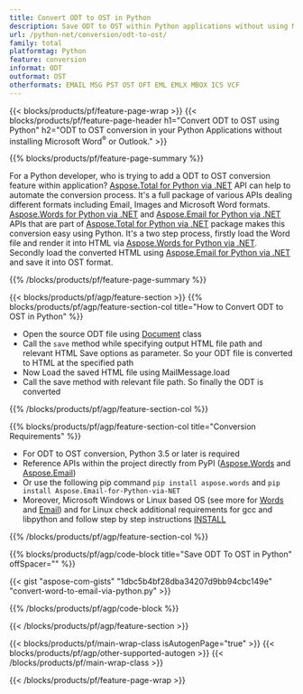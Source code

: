 ```yaml
---
title: Convert ODT to OST in Python
description: Save ODT to OST within Python applications without using Microsoft Word or Outlook
url: /python-net/conversion/odt-to-ost/
family: total
platformtag: Python
feature: conversion
informat: ODT
outformat: OST
otherformats: EMAIL MSG PST OST OFT EML EMLX MBOX ICS VCF
---
```

{{< blocks/products/pf/feature-page-wrap >}}
{{< blocks/products/pf/feature-page-header h1="Convert ODT to OST using Python" h2="ODT to OST conversion in your Python Applications without installing Microsoft Word<sup>&reg;</sup> or Outlook." >}}

{{% blocks/products/pf/feature-page-summary %}}

For a Python developer, who is trying to add a ODT to OST conversion feature within application? [Aspose.Total for Python via .NET](https://products.aspose.com/total/python-net/) API can help to automate the conversion process. It's a full package of various APIs dealing different formats including Email, Images and Microsoft Word formats. [Aspose.Words for Python via .NET](https://products.aspose.com/words/python-net/) and [Aspose.Email for Python via .NET](https://products.aspose.com/email/python-net/) APIs that are part of [Aspose.Total for Python via .NET](https://products.aspose.com/total/python-net/) package makes this conversion easy using Python. It's a two step process, firstly load the Word file and render it into HTML via [Aspose.Words for Python via .NET](https://products.aspose.com/words/python-net/). Secondly load the converted HTML using [Aspose.Email for Python via .NET](https://products.aspose.com/email/python-net/) and save it into OST format.

{{% /blocks/products/pf/feature-page-summary %}}

{{< blocks/products/pf/agp/feature-section >}}
{{% blocks/products/pf/agp/feature-section-col title="How to Convert ODT to OST in Python" %}}

- Open the source ODT file using [Document](https://reference.aspose.com/words/python-net/aspose.words/document/) class
- Call the `save` method while specifying output HTML file path and relevant HTML Save options as parameter. So your ODT file is converted to HTML at the specified path
- Now Load the saved HTML file using MailMessage.load
- Call the save method with relevant file path. So finally the ODT is converted

{{% /blocks/products/pf/agp/feature-section-col %}}

{{% blocks/products/pf/agp/feature-section-col title="Conversion Requirements" %}}

- For ODT to OST conversion, Python 3.5 or later is required
- Reference APIs within the project directly from PyPI ([Aspose.Words](https://pypi.org/project/aspose-words/) and [Aspose.Email](https://pypi.org/project/Aspose.Email-for-Python-via-NET/))
- Or use the following pip command ```pip install aspose.words``` and ```pip install Aspose.Email-for-Python-via-NET``` 
- Moreover, Microsoft Windows or Linux based OS (see more for [Words](https://docs.aspose.com/words/python-net/system-requirements/) and [Email](https://docs.aspose.com/email/python-net/system-requirements/)) and for Linux check additional requirements for gcc and libpython and follow step by step instructions [INSTALL](https://docs.aspose.com/words/python-net/installation/)
 

{{% /blocks/products/pf/agp/feature-section-col %}}

{{% blocks/products/pf/agp/code-block title="Save ODT To OST in Python" offSpacer="" %}}

{{< gist "aspose-com-gists" "1dbc5b4bf28dba34207d9bb94cbc149e" "convert-word-to-email-via-python.py" >}}

{{% /blocks/products/pf/agp/code-block %}}

{{< /blocks/products/pf/agp/feature-section >}}

{{< blocks/products/pf/main-wrap-class isAutogenPage="true" >}}
{{< blocks/products/pf/agp/other-supported-autogen >}}
{{< /blocks/products/pf/main-wrap-class >}}

{{< /blocks/products/pf/feature-page-wrap >}}